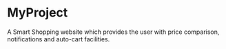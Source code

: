 # MyProject
A Smart Shopping website which provides the user with price comparison, notifications and auto-cart facilities.
